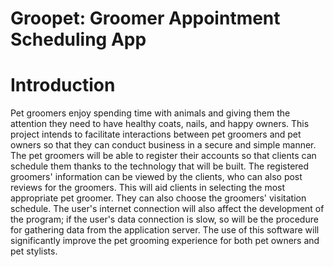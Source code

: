 ﻿# Groopet: Groomer Appointment Scheduling App
 
# Introduction
<j>Pet groomers enjoy spending time with animals and giving them the attention they need to have healthy coats, nails, and happy owners. This project intends to facilitate interactions between pet groomers and pet owners so that they can conduct business in a secure and simple manner. The pet groomers will be able to register their accounts so that clients can schedule them thanks to the technology that will be built. The registered groomers' information can be viewed by the clients, who can also post reviews for the groomers. This will aid clients in selecting the most appropriate pet groomer. They can also choose the groomers' visitation schedule. The user's internet connection will also affect the development of the program; if the user's data connection is slow, so will be the procedure for gathering data from the application server. The use of this software will significantly improve the pet grooming experience for both pet owners and pet stylists.

